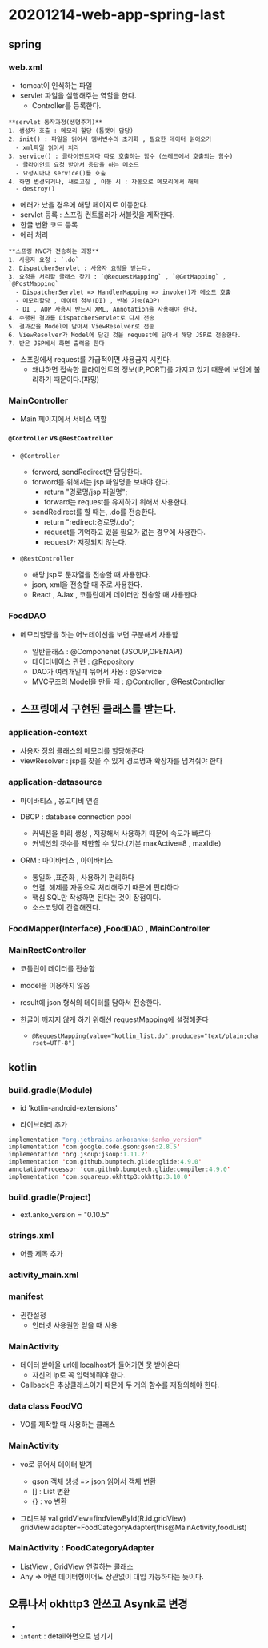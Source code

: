 # 20201214-web-app-spring-last

## spring
### web.xml
- tomcat이 인식하는 파일
- servlet 파일을 실행해주는 역할을 한다.
  - Controller를 등록한다.
  
```note
**servlet 동작과정(생명주기)**
1. 생성자 호출 : 메모리 할당 (톰캣이 담당)
2. init() : 파일을 읽어서 멤버변수의 초기화 , 필요한 데이터 읽어오기
  - xml파일 읽어서 처리
3. service() : 클라이언트마다 따로 호출하는 함수 (쓰레드에서 호출되는 함수)
  - 클라이언트 요청 받아서 응답을 하는 메소드
  - 요청시마다 service()를 호출
4. 화면 변경되거나, 새로고침 , 이동 시 : 자동으로 메모리에서 해제
  - destroy()
```

- 에러가 났을 경우에 해당 페이지로 이동한다.
- servlet 등록 : 스프링 컨트롤러가 서블릿을 제작한다.
- 한글 변환 코드 등록
- 에러 처리

```note
**스프링 MVC가 전송하는 과정**
1. 사용자 요청 : `.do`
2. DispatcherServlet : 사용자 요청을 받는다.
3. 요청을 처리할 클래스 찾기 : `@RequestMapping` , `@GetMapping` , `@PostMapping`
  - DispatcherServlet => HandlerMapping => invoke()가 메소드 호출
  - 메모리할당 , 데이터 첨부(DI) , 반복 기능(AOP)
  - DI , AOP 사용시 반드시 XML, Annotation을 사용해야 한다.
4. 수행된 결과를 DispatcherServlet로 다시 전송
5. 결과값을 Model에 담아서 ViewResolver로 전송
6. ViewResolver가 Model에 담긴 것을 request에 담아서 해당 JSP로 전송한다.
7. 받은 JSP에서 화면 출력을 한다
```

- 스프링에서 request를 가급적이면 사용금지 시킨다.
  - 왜냐하면 접속한 클라이언트의 정보(IP,PORT)를 가지고 있기 때문에 보안에 불리하기 때문이다.(파밍)
  
  
### MainController
- Main 페이지에서 서비스 역할

#### `@Controller` vs `@RestController`
- `@Controller`
  - forword, sendRedirect만 담당한다.
  - forword를 위해서는 jsp 파일명을 보내야 한다.
    - return "경로명/jsp 파일명";
    - forward는 request를 유지하기 위해서 사용한다.
  - sendRedirect를 할 때는, .do를 전송한다.
    - return "redirect:경로명/.do";
    - requset를 기억하고 있을 필요가 없는 경우에 사용한다.
    - request가 저장되지 않는다.
    
- `@RestController`
  - 해당 jsp로 문자열을 전송할 때 사용한다.
  - json, xml을 전송할 때 주로 사용한다.
  - React , AJax , 코틀린에게 데이터만 전송할 때 사용한다.
  


### FoodDAO

- 메모리할당을 하는 어노테이션을 보면 구분해서 사용함
  - 일반클래스 : @Componenet (JSOUP,OPENAPI)
  - 데이터베이스 관련 : @Repository
  - DAO가 여러개일때 묶어서 사용 : @Service
  - MVC구조의 Model을 만들 때 : @Controller ,  @RestController
  
- 스프링에서 구현된 클래스를 받는다.
  - 
  
  
### application-context

- 사용자 정의 클래스의 메모리를 할당해준다
-  viewResolver : jsp를 찾을 수 있게 경로명과 확장자를 넘겨줘야 한다 


### application-datasource
- 마이바티스 , 몽고디비 연결

- DBCP : database connection pool
  - 커넥션을 미리 생성 , 저장해서 사용하기 때문에 속도가 빠르다
  - 커넥션의 갯수를 제한할 수 있다.(기본 maxActive=8 , maxIdle)

- ORM : 마이바티스 , 아이바티스
  - 통일화 ,표준화 , 사용하기 편리하다
  - 연결, 해제를 자동으로 처리해주기 때문에 편리하다
  - 핵심 SQL만 작성하면 된다는 것이 장점이다.
  - 소스코딩이 간결해진다.
  
### FoodMapper(Interface) ,FoodDAO , MainController

### MainRestController
- 코틀린이 데이터를 전송함

- model을 이용하지 않음

- result에 json 형식의 데이터를 담아서 전송한다.

- 한글이 깨지지 않게 하기 위해선 requestMapping에 설정해준다
  - `@RequestMapping(value="kotlin_list.do",produces="text/plain;charset=UTF-8")`


## kotlin

### build.gradle(Module)
- id 'kotlin-android-extensions'

- 라이브러리 추가

```kotlin
implementation "org.jetbrains.anko:anko:$anko_version"
implementation 'com.google.code.gson:gson:2.8.5'
implementation 'org.jsoup:jsoup:1.11.2'
implementation 'com.github.bumptech.glide:glide:4.9.0'
annotationProcessor 'com.github.bumptech.glide:compiler:4.9.0'
implementation 'com.squareup.okhttp3:okhttp:3.10.0'
```

### build.gradle(Project)
- ext.anko_version = "0.10.5"

### strings.xml
- 어플 제목 추가

### activity_main.xml


### manifest
- 권한설정
  - 인터넷 사용권한 얻을 때 사용
  
### MainActivity

- 데이터 받아올 url에 localhost가 들어가면 못 받아온다
  - 자신의 ip로 꼭 입력해줘야 한다.
- Callback은 추상클래스이기 때문에 두 개의 함수를 재정의해야 한다.


### data class FoodVO
- VO를 제작할 때 사용하는 클래스

### MainActivity
- vo로 묶어서 데이터 받기
  - gson 객체 생성 => json 읽어서 객체 변환
  - [] : List 변환
  - {} : vo 변환

- 그리드뷰
                val gridView=findViewById<GridView>(R.id.gridView)
                gridView.adapter=FoodCategoryAdapter(this@MainActivity,foodList)

### MainActivity : FoodCategoryAdapter
- ListView , GridView 연결하는 클래스
- Any => 어떤 데이터형이어도 상관없이 대입 가능하다는 뜻이다.





## 오류나서 okhttp3 안쓰고 Asynk로 변경

### 
- 
- `intent` : detail화면으로 넘기기
